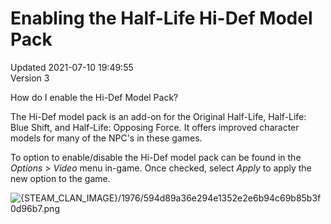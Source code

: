 # Enabling the Half-Life Hi-Def Model Pack
Updated 2021-07-10 19:49:55  
Version 3  

How do I enable the Hi-Def Model Pack?  
  
The Hi-Def model pack is an add-on for the Original Half-Life, Half-Life: Blue Shift, and Half-Life: Opposing Force. It offers improved character models for many of the NPC's in these games.  
  
To option to enable/disable the Hi-Def model pack can be found in the *Options* > *Video* menu in-game. Once checked, select *Apply* to apply the new option to the game.  
  
![{STEAM_CLAN_IMAGE}/1976/594d89a36e294e1352e2e6b94c69b85b3f0d96b7.png]({STEAM_CLAN_IMAGE}/1976/594d89a36e294e1352e2e6b94c69b85b3f0d96b7.png)